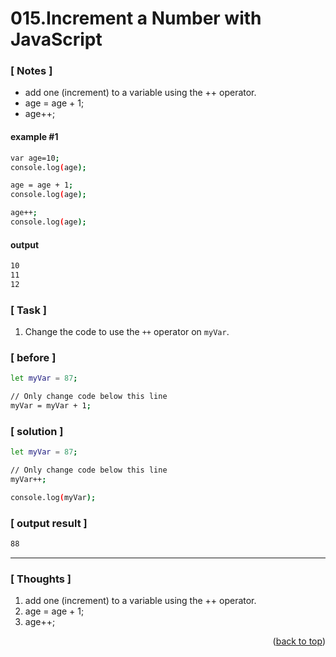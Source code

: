 <a name="topage"></a>

# 015.Increment a Number with JavaScript

### [ Notes ]
  * add one (increment) to a variable using the ++ operator.
  * age = age + 1;
  * age++;

#### example #1

```sh
var age=10;
console.log(age);

age = age + 1;
console.log(age);

age++;
console.log(age);
```

#### output
```sh
10
11
12
```

### [ Task ]
  1. Change the code to use the `++` operator on `myVar`.

### [ before ]

```sh
let myVar = 87;

// Only change code below this line
myVar = myVar + 1;
```

### [ solution ]

```sh
let myVar = 87;

// Only change code below this line
myVar++;

console.log(myVar);
```

### [ output result ]

```sh
88
```

-----

### [ Thoughts ]

  1. add one (increment) to a variable using the ++ operator.
  2. age = age + 1;
  3. age++;
  

<p align="right">(<a href="#topage">back to top</a>)</p>
<br/>
<br/>

